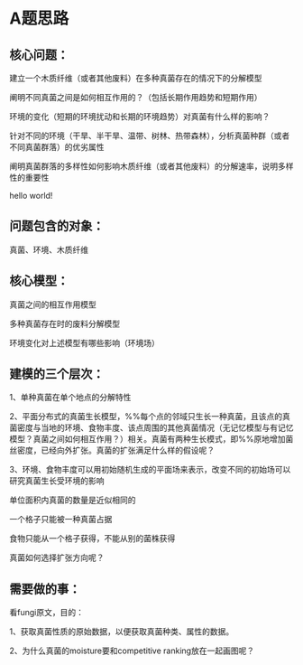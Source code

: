 # A题思路

  

## 核心问题：

建立一个木质纤维（或者其他废料）在多种真菌存在的情况下的分解模型

 阐明不同真菌之间是如何相互作用的？（包括长期作用趋势和短期作用）

 环境的变化（短期的环境扰动和长期的环境趋势）对真菌有什么样的影响？

 针对不同的环境（干旱、半干旱、温带、树林、热带森林），分析真菌种群（或者不同真菌群落）的优劣属性

 阐明真菌群落的多样性如何影响木质纤维（或者其他废料）的分解速率，说明多样性的重要性

 hello world!

##  问题包含的对象：

真菌、环境、木质纤维

 

 ## 核心模型：

真菌之间的相互作用模型

 多种真菌存在时的废料分解模型

 环境变化对上述模型有哪些影响（环境场）

 

 

##  建模的三个层次：

1、单种真菌在单个地点的分解特性

2、平面分布式的真菌生长模型，%%每个点的邻域只生长一种真菌，且该点的真菌密度与当地的环境、食物丰度、该点周围的其他真菌情况（无记忆模型与有记忆模型？真菌之间如何相互作用？）相关。真菌有两种生长模式，即%%原地增加菌丝密度，已经向外扩张。真菌的扩张满足什么样的假设呢？

3、环境、食物丰度可以用初始随机生成的平面场来表示，改变不同的初始场可以研究真菌生长受环境的影响

 

 

单位面积内真菌的数量是近似相同的

一个格子只能被一种真菌占据

食物只能从一个格子获得，不能从别的菌株获得

真菌如何选择扩张方向呢？

 

 

## 需要做的事：

看fungi原文，目的：

1、获取真菌性质的原始数据，以便获取真菌种类、属性的数据。

2、为什么真菌的moisture要和competitive ranking放在一起画图呢？